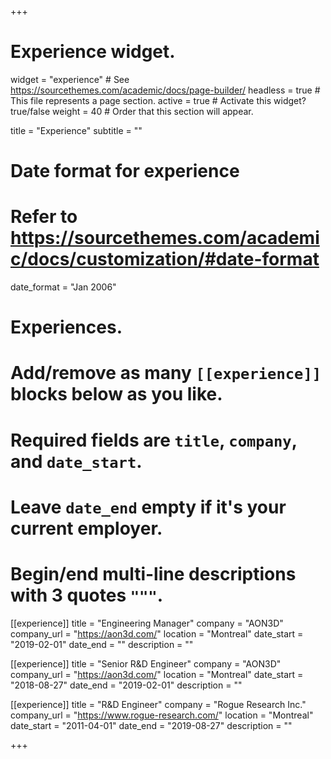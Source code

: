 +++
# Experience widget.
widget = "experience"  # See https://sourcethemes.com/academic/docs/page-builder/
headless = true  # This file represents a page section.
active = true  # Activate this widget? true/false
weight = 40  # Order that this section will appear.

title = "Experience"
subtitle = ""

# Date format for experience
#   Refer to https://sourcethemes.com/academic/docs/customization/#date-format
date_format = "Jan 2006"

# Experiences.
#   Add/remove as many `[[experience]]` blocks below as you like.
#   Required fields are `title`, `company`, and `date_start`.
#   Leave `date_end` empty if it's your current employer.
#   Begin/end multi-line descriptions with 3 quotes `"""`.
[[experience]]
  title = "Engineering Manager"
  company = "AON3D"
  company_url = "https://aon3d.com/"
  location = "Montreal"
  date_start = "2019-02-01"
  date_end = ""
  description = ""

[[experience]]
  title = "Senior R&D Engineer"
  company = "AON3D"
  company_url = "https://aon3d.com/"
  location = "Montreal"
  date_start = "2018-08-27"
  date_end = "2019-02-01"
  description = ""

[[experience]]
  title = "R&D Engineer"
  company = "Rogue Research Inc."
  company_url = "https://www.rogue-research.com/"
  location = "Montreal"
  date_start = "2011-04-01"
  date_end = "2019-08-27"
  description = ""

+++
